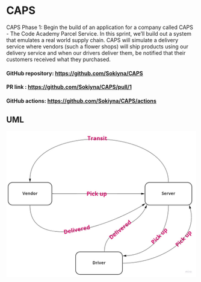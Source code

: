 # CAPS

CAPS Phase 1: Begin the build of an application for a company called CAPS - The Code Academy Parcel Service. In this sprint, we’ll build out a system that emulates a real world supply chain. CAPS will simulate a delivery service where vendors (such a flower shops) will ship products using our delivery service and when our drivers deliver them, be notified that their customers received what they purchased.

 #### GitHub repository: https://github.com/Sokiyna/CAPS
 #### PR link : https://github.com/Sokiyna/CAPS/pull/1
 #### GitHub actions: https://github.com/Sokiyna/CAPS/actions

 ## UML

 ![lab11](./lab11.jpg)
